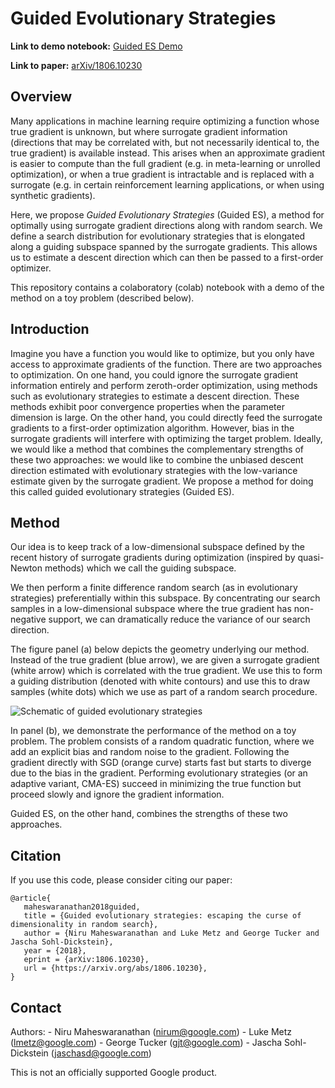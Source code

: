 # Guided Evolutionary Strategies

**Link to demo notebook:** [Guided ES
Demo](https://colab.sandbox.google.com/github/brain-research/guided-evolutionary-strategies/blob/master/Guided_Evolutionary_Strategies_Demo.ipynb)

**Link to paper:** [arXiv/1806.10230](https://arxiv.org/abs/1806.10230)

## Overview

Many applications in machine learning require optimizing a function whose true
gradient is unknown, but where surrogate gradient information (directions that
may be correlated with, but not necessarily identical to, the true gradient) is
available instead. This arises when an approximate gradient is easier to compute
than the full gradient (e.g. in meta-learning or unrolled optimization), or when
a true gradient is intractable and is replaced with a surrogate (e.g. in certain
reinforcement learning applications, or when using synthetic gradients).

Here, we propose _Guided Evolutionary Strategies_ (Guided ES), a method for
optimally using surrogate gradient directions along with random search. We
define a search distribution for evolutionary strategies that is elongated along
a guiding subspace spanned by the surrogate gradients. This allows us to
estimate a descent direction which can then be passed to a first-order
optimizer.

This repository contains a colaboratory (colab) notebook with a demo of the
method on a toy problem (described below).

## Introduction

Imagine you have a function you would like to optimize, but you only have access
to approximate gradients of the function. There are two approaches to
optimization. On one hand, you could ignore the surrogate gradient information
entirely and perform zeroth-order optimization, using methods such as
evolutionary strategies to estimate a descent direction. These methods exhibit
poor convergence properties when the parameter dimension is large. On the other
hand, you could directly feed the surrogate gradients to a first-order
optimization algorithm. However, bias in the surrogate gradients will interfere
with optimizing the target problem. Ideally, we would like a method that
combines the complementary strengths of these two approaches: we would like to
combine the unbiased descent direction estimated with evolutionary strategies
with the low-variance estimate given by the surrogate gradient. We propose a
method for doing this called guided evolutionary strategies (Guided ES).

## Method

Our idea is to keep track of a low-dimensional subspace defined by the recent
history of surrogate gradients during optimization (inspired by quasi-Newton
methods) which we call the guiding subspace.

We then perform a finite difference random search (as in evolutionary
strategies) preferentially within this subspace. By concentrating our search
samples in a low-dimensional subspace where the true gradient has non-negative
support, we can dramatically reduce the variance of our search direction.

The figure panel (a) below depicts the geometry underlying our method. Instead
of the true gradient (blue arrow), we are given a surrogate gradient (white
arrow) which is correlated with the true gradient. We use this to form a guiding
distribution (denoted with white contours) and use this to draw samples (white
dots) which we use as part of a random search procedure.

![Schematic of guided evolutionary
strategies](images/fig1.png?raw=true "Schematic of guided evolutionary strategies")

In panel (b), we demonstrate the performance of the method on a toy problem. The
problem consists of a random quadratic function, where we add an explicit bias
and random noise to the gradient. Following the gradient directly with SGD
(orange curve) starts fast but starts to diverge due to the bias in the
gradient. Performing evolutionary strategies (or an adaptive variant, CMA-ES)
succeed in minimizing the true function but proceed slowly and ignore the
gradient information.

Guided ES, on the other hand, combines the strengths of these two approaches.

## Citation

If you use this code, please consider citing our paper:

```
@article{
   maheswaranathan2018guided,
   title = {Guided evolutionary strategies: escaping the curse of dimensionality in random search},
   author = {Niru Maheswaranathan and Luke Metz and George Tucker and Jascha Sohl-Dickstein},
   year = {2018},
   eprint = {arXiv:1806.10230},
   url = {https://arxiv.org/abs/1806.10230},
}
```

## Contact

Authors: - Niru Maheswaranathan (nirum@google.com) - Luke Metz
(lmetz@google.com) - George Tucker (gjt@google.com) - Jascha Sohl-Dickstein
(jaschasd@google.com)

This is not an officially supported Google product.
